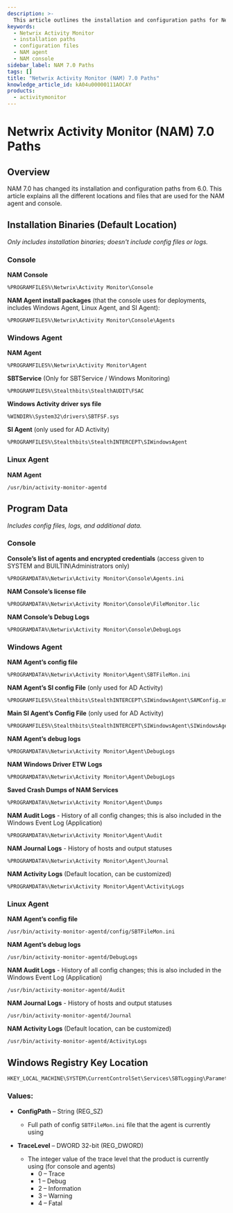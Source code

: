 ```yaml
---
description: >-
  This article outlines the installation and configuration paths for Netwrix Activity Monitor (NAM) 7.0, detailing the various locations and files used for the NAM agent and console.
keywords:
  - Netwrix Activity Monitor
  - installation paths
  - configuration files
  - NAM agent
  - NAM console
sidebar_label: NAM 7.0 Paths
tags: []
title: "Netwrix Activity Monitor (NAM) 7.0 Paths"
knowledge_article_id: kA04u00000111AOCAY
products:
  - activitymonitor
---
```


# Netwrix Activity Monitor (NAM) 7.0 Paths

## Overview

NAM 7.0 has changed its installation and configuration paths from 6.0. This article explains all the different locations and files that are used for the NAM agent and console.

## Installation Binaries (Default Location)

*Only includes installation binaries; doesn't include config files or logs.*

### Console

**NAM Console**

```
%PROGRAMFILES%\Netwrix\Activity Monitor\Console
```

**NAM Agent install packages** (that the console uses for deployments, includes Windows Agent, Linux Agent, and SI Agent):

```
%PROGRAMFILES%\Netwrix\Activity Monitor\Console\Agents
```

### Windows Agent

**NAM Agent**

```
%PROGRAMFILES%\Netwrix\Activity Monitor\Agent
```

**SBTService** (Only for SBTService / Windows Monitoring)

```
%PROGRAMFILES%\Stealthbits\StealthAUDIT\FSAC
```

**Windows Activity driver sys file**

```
%WINDIR%\System32\drivers\SBTFSF.sys
```

**SI Agent** (only used for AD Activity)

```
%PROGRAMFILES%\Stealthbits\StealthINTERCEPT\SIWindowsAgent
```

### Linux Agent

**NAM Agent**

```
/usr/bin/activity-monitor-agentd
```

## Program Data

*Includes config files, logs, and additional data.*

### Console

**Console’s list of agents and encrypted credentials** (access given to SYSTEM and BUILTIN\Administrators only)

```
%PROGRAMDATA%\Netwrix\Activity Monitor\Console\Agents.ini
```

**NAM Console’s license file**

```
%PROGRAMDATA%\Netwrix\Activity Monitor\Console\FileMonitor.lic
```

**NAM Console’s Debug Logs**

```
%PROGRAMDATA%\Netwrix\Activity Monitor\Console\DebugLogs
```

### Windows Agent

**NAM Agent’s config file**

```
%PROGRAMDATA%\Netwrix\Activity Monitor\Agent\SBTFileMon.ini
```

**NAM Agent’s SI config File** (only used for AD Activity)

```
%PROGRAMFILES%\Stealthbits\StealthINTERCEPT\SIWindowsAgent\SAMConfig.xml
```

**Main SI Agent’s Config File** (only used for AD Activity)

```
%PROGRAMFILES%\Stealthbits\StealthINTERCEPT\SIWindowsAgent\SIWindowsAgent.exe.Config
```

**NAM Agent’s debug logs**

```
%PROGRAMDATA%\Netwrix\Activity Monitor\Agent\DebugLogs
```

**NAM Windows Driver ETW Logs**

```
%PROGRAMDATA%\Netwrix\Activity Monitor\Agent\DebugLogs
```

**Saved Crash Dumps of NAM Services**

```
%PROGRAMDATA%\Netwrix\Activity Monitor\Agent\Dumps
```

**NAM Audit Logs** - History of all config changes; this is also included in the Windows Event Log (Application)

```
%PROGRAMDATA%\Netwrix\Activity Monitor\Agent\Audit
```

**NAM Journal Logs** - History of hosts and output statuses

```
%PROGRAMDATA%\Netwrix\Activity Monitor\Agent\Journal
```

**NAM Activity Logs** (Default location, can be customized)

```
%PROGRAMDATA%\Netwrix\Activity Monitor\Agent\ActivityLogs
```

### Linux Agent

**NAM Agent’s config file**

```
/usr/bin/activity-monitor-agentd/config/SBTFileMon.ini
```

**NAM Agent’s debug logs**

```
/usr/bin/activity-monitor-agentd/DebugLogs
```

**NAM Audit Logs** - History of all config changes; this is also included in the Windows Event Log (Application)

```
/usr/bin/activity-monitor-agentd/Audit
```

**NAM Journal Logs** - History of hosts and output statuses

```
/usr/bin/activity-monitor-agentd/Journal
```

**NAM Activity Logs** (Default location, can be customized)

```
/usr/bin/activity-monitor-agentd/ActivityLogs
```

## Windows Registry Key Location

```
HKEY_LOCAL_MACHINE\SYSTEM\CurrentControlSet\Services\SBTLogging\Parameters
```

### Values:

- **ConfigPath** – String (REG_SZ)
  - Full path of config `SBTFileMon.ini` file that the agent is currently using

- **TraceLevel** – DWORD 32-bit (REG_DWORD)
  - The integer value of the trace level that the product is currently using (for console and agents)
    - 0 – Trace
    - 1 – Debug
    - 2 – Information
    - 3 – Warning
    - 4 – Fatal